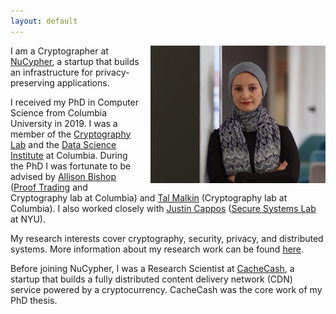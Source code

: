 ```yaml
---
layout: default
---
```


<img style="float: right;margin-left: 15px;" src="images/ghada0.jpg" alt="myprofile" width="280" height="220"> 

I am a Cryptographer at [NuCypher](https://www.nucypher.com/), a startup that builds an infrastructure for privacy-preserving applications. 
 

I received my PhD in Computer Science from Columbia University in 2019. I was a member of the [Cryptography Lab](http://www.cs.columbia.edu/crypto) and the [Data Science Institute](https://datascience.columbia.edu/) at Columbia. During the PhD I was fortunate to be advised by [Allison Bishop](https://www.thecomputersciencecomedian.com) ([Proof Trading](https://prooftrading.com/) and Cryptography lab at Columbia) and [Tal Malkin](http://www.cs.columbia.edu/~tal) (Cryptography lab at Columbia). I also worked closely with [Justin Cappos](https://ssl.engineering.nyu.edu/personalpages/jcappos/) ([Secure Systems Lab](https://ssl.engineering.nyu.edu) at NYU).

My research interests cover cryptography, security, privacy, and distributed systems. More information about my research work can be found [here](/research/). 

Before joining NuCypher, I was a Research Scientist at [CacheCash](https://cachecash.com), a startup that builds a fully distributed content delivery network (CDN) service powered by a cryptocurrency. CacheCash was the core work of my PhD thesis.
